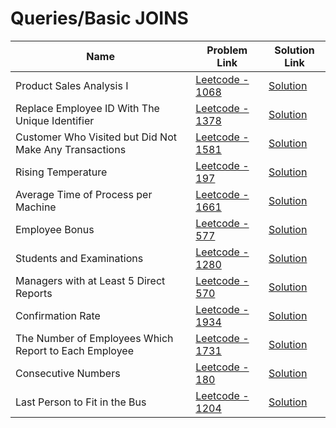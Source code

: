 # Queries/Basic JOINS


| Name       | Problem Link                       | Solution Link                     |
|--------------------|------------------------------------|-----------------------------------|
| Product Sales Analysis I         | [Leetcode - 1068](https://leetcode.com/problems/product-sales-analysis-i/description/)                | [Solution](https://github.com/moinhameed27/Database/blob/main/Queries/JOINS/Product%20Sales%20Analysis%20I.sql)              |
| Replace Employee ID With The Unique Identifier         | [Leetcode - 1378](https://leetcode.com/problems/replace-employee-id-with-the-unique-identifier/description/)                | [Solution](https://github.com/moinhameed27/Database/blob/main/Queries/JOINS/Replace%20Employee%20ID%20With%20The%20Unique%20Identifier.sql)              |
| Customer Who Visited but Did Not Make Any Transactions         | [Leetcode - 1581](https://leetcode.com/problems/customer-who-visited-but-did-not-make-any-transactions/description/)                | [Solution](https://github.com/moinhameed27/Database/blob/main/Queries/JOINS/Customer%20Who%20Visited%20but%20Did%20Not%20Make%20Any%20Transactions.sql)              |
| Rising Temperature         | [Leetcode - 197](https://leetcode.com/problems/rising-temperature/description/)                | [Solution](https://github.com/moinhameed27/Database/blob/main/Queries/JOINS/Rising%20Temperature.sql)              |
| Average Time of Process per Machine         | [Leetcode - 1661](https://leetcode.com/problems/average-time-of-process-per-machine/description/)                | [Solution](https://github.com/moinhameed27/Database/blob/main/Queries/JOINS/Average%20Time%20of%20Process%20per%20Machine.sql)              |
| Employee Bonus         | [Leetcode - 577](https://leetcode.com/problems/employee-bonus/description/)                | [Solution](https://github.com/moinhameed27/Database/blob/main/Queries/JOINS/Employee%20Bonus.sql)              |
| Students and Examinations         | [Leetcode - 1280](https://leetcode.com/problems/students-and-examinations/description/)                | [Solution](https://github.com/moinhameed27/Database/blob/main/Queries/JOINS/Students%20and%20Examinations.sql)              |
| Managers with at Least 5 Direct Reports         | [Leetcode - 570](https://leetcode.com/problems/managers-with-at-least-5-direct-reports/description/)                | [Solution](https://github.com/moinhameed27/Database/blob/main/Queries/JOINS/Managers%20with%20at%20Least%205%20Direct%20Reports.sql)              |
| Confirmation Rate         | [Leetcode - 1934](https://leetcode.com/problems/confirmation-rate/description/)                | [Solution](https://github.com/moinhameed27/Database/blob/main/Queries/JOINS/Confirmation%20Rate.sql)              |
| The Number of Employees Which Report to Each Employee         | [Leetcode - 1731](https://leetcode.com/problems/the-number-of-employees-which-report-to-each-employee/description/)                | [Solution](https://github.com/moinhameed27/Database/blob/main/Queries/JOINS/The%20Number%20of%20Employees%20Which%20Report%20to%20Each%20Employee.sql)              |
| Consecutive Numbers         | [Leetcode - 180](https://leetcode.com/problems/consecutive-numbers/description/)                | [Solution](https://github.com/moinhameed27/Database/blob/main/Queries/JOINS/Consecutive%20Numbers.sql)              |
| Last Person to Fit in the Bus         | [Leetcode - 1204](https://leetcode.com/problems/last-person-to-fit-in-the-bus/description/)                | [Solution](https://github.com/moinhameed27/Database/blob/main/Queries/JOINS/Last%20Person%20to%20Fit%20in%20the%20Bus.sql)              |